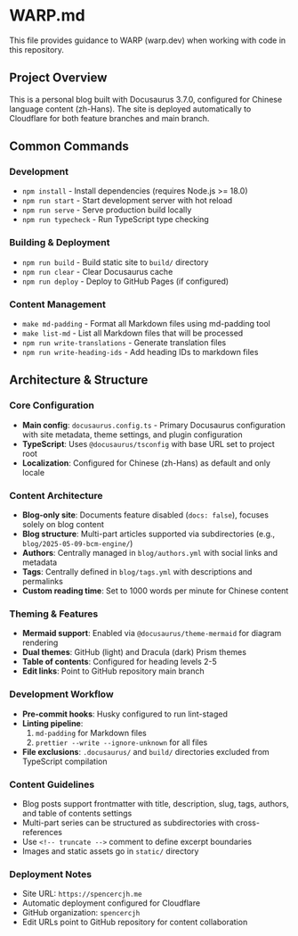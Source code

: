 # WARP.md

This file provides guidance to WARP (warp.dev) when working with code in this repository.

## Project Overview

This is a personal blog built with Docusaurus 3.7.0, configured for Chinese language content (zh-Hans). The site is deployed automatically to Cloudflare for both feature branches and main branch.

## Common Commands

### Development
- `npm install` - Install dependencies (requires Node.js >= 18.0)
- `npm run start` - Start development server with hot reload
- `npm run serve` - Serve production build locally
- `npm run typecheck` - Run TypeScript type checking

### Building & Deployment
- `npm run build` - Build static site to `build/` directory
- `npm run clear` - Clear Docusaurus cache
- `npm run deploy` - Deploy to GitHub Pages (if configured)

### Content Management
- `make md-padding` - Format all Markdown files using md-padding tool
- `make list-md` - List all Markdown files that will be processed
- `npm run write-translations` - Generate translation files
- `npm run write-heading-ids` - Add heading IDs to markdown files

## Architecture & Structure

### Core Configuration
- **Main config**: `docusaurus.config.ts` - Primary Docusaurus configuration with site metadata, theme settings, and plugin configuration
- **TypeScript**: Uses `@docusaurus/tsconfig` with base URL set to project root
- **Localization**: Configured for Chinese (zh-Hans) as default and only locale

### Content Architecture
- **Blog-only site**: Documents feature disabled (`docs: false`), focuses solely on blog content
- **Blog structure**: Multi-part articles supported via subdirectories (e.g., `blog/2025-05-09-bcm-engine/`)
- **Authors**: Centrally managed in `blog/authors.yml` with social links and metadata
- **Tags**: Centrally defined in `blog/tags.yml` with descriptions and permalinks
- **Custom reading time**: Set to 1000 words per minute for Chinese content

### Theming & Features
- **Mermaid support**: Enabled via `@docusaurus/theme-mermaid` for diagram rendering
- **Dual themes**: GitHub (light) and Dracula (dark) Prism themes
- **Table of contents**: Configured for heading levels 2-5
- **Edit links**: Point to GitHub repository main branch

### Development Workflow
- **Pre-commit hooks**: Husky configured to run lint-staged
- **Linting pipeline**: 
  1. `md-padding` for Markdown files
  2. `prettier --write --ignore-unknown` for all files
- **File exclusions**: `.docusaurus/` and `build/` directories excluded from TypeScript compilation

### Content Guidelines
- Blog posts support frontmatter with title, description, slug, tags, authors, and table of contents settings
- Multi-part series can be structured as subdirectories with cross-references
- Use `<!-- truncate -->` comment to define excerpt boundaries
- Images and static assets go in `static/` directory

### Deployment Notes
- Site URL: `https://spencercjh.me`
- Automatic deployment configured for Cloudflare
- GitHub organization: `spencercjh`
- Edit URLs point to GitHub repository for content collaboration

